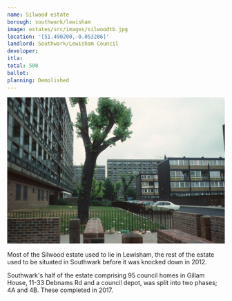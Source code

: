 ```yaml
---
name: Silwood estate 
borough: southwark/lewisham
image: estates/src/images/silwoodtb.jpg
location: '[51.490200,-0.053286]'
landlord: Southwark/Lewisham Council
developer:
itla:
total: 500
ballot:
planning: Demolished
---
```

![Silwood estate](../estates/src/images/silwoodtb.jpg)

Most of the Silwood estate used to lie in Lewisham, the rest of the estate used to be situated in Southwark before it was knocked down in 2012.

Southwark's half of the estate comprising 95 council homes in Gillam House, 11-33 Debnams Rd and a council depot, was split into two phases; 4A and 4B. These completed in 2017.